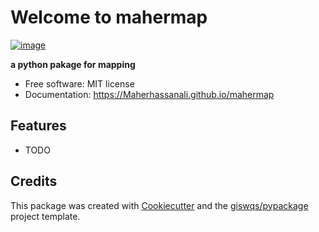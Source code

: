 # Welcome to mahermap


[![image](https://img.shields.io/pypi/v/mahermap.svg)](https://pypi.python.org/pypi/mahermap)


**a python pakage for mapping**


-   Free software: MIT license
-   Documentation: <https://Maherhassanali.github.io/mahermap>
    

## Features

-   TODO

## Credits

This package was created with [Cookiecutter](https://github.com/cookiecutter/cookiecutter) and the [giswqs/pypackage](https://github.com/giswqs/pypackage) project template.
